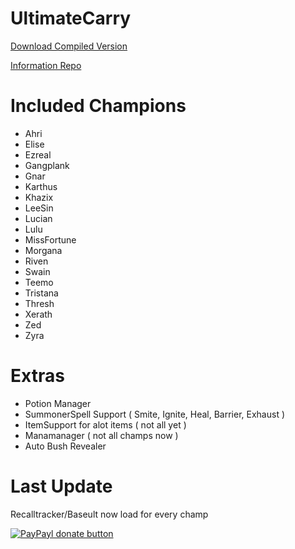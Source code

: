 UltimateCarry
=============

[Download Compiled Version](https://github.com/LXMedia1/Leage-Sharp/blob/master/UltimateCarry.exe?raw=true)

[Information Repo ](https://github.com/LXMedia1/Leage-Sharp)


Included Champions
==================
* Ahri
* Elise
* Ezreal
* Gangplank
* Gnar
* Karthus
* Khazix
* LeeSin
* Lucian
* Lulu
* MissFortune
* Morgana
* Riven
* Swain
* Teemo
* Tristana
* Thresh
* Xerath
* Zed
* Zyra


Extras
======
* Potion Manager
* SummonerSpell Support ( Smite, Ignite, Heal, Barrier, Exhaust )
* ItemSupport for alot items ( not all yet )
* Manamanager ( not all champs now )
* Auto Bush Revealer

Last Update
=========
Recalltracker/Baseult now load for every champ

[![PayPayl donate button](http://img.shields.io/paypal/donate.png?color=yellow)](https://www.paypal.com/cgi-bin/webscr?cmd=_s-xclick&hosted_button_id=NDD6M83G586RW "You Like it ? buy me a beer :P")
